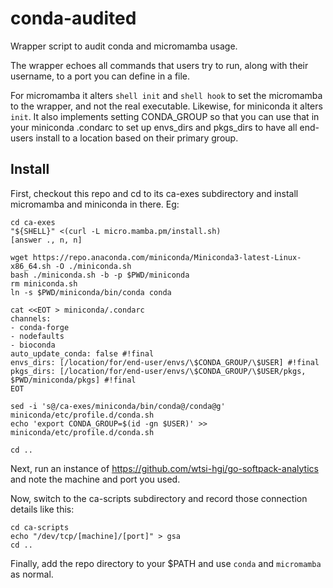 # conda-audited
Wrapper script to audit conda and micromamba usage.

The wrapper echoes all commands that users try to run, along with their
username, to a port you can define in a file.

For micromamba it alters `shell init` and `shell hook` to set the micromamba to
the wrapper, and not the real executable.
Likewise, for miniconda it alters `init`. It also implements setting CONDA_GROUP
so that you can use that in your miniconda .condarc to set up envs_dirs and
pkgs_dirs to have all end-users install to a location based on their primary
group.

## Install
First, checkout this repo and cd to its ca-exes subdirectory and install
micromamba and miniconda in there. Eg:

```
cd ca-exes
"${SHELL}" <(curl -L micro.mamba.pm/install.sh)
[answer ., n, n]

wget https://repo.anaconda.com/miniconda/Miniconda3-latest-Linux-x86_64.sh -O ./miniconda.sh
bash ./miniconda.sh -b -p $PWD/miniconda
rm miniconda.sh
ln -s $PWD/miniconda/bin/conda conda

cat <<EOT > miniconda/.condarc
channels:
- conda-forge
- nodefaults
- bioconda
auto_update_conda: false #!final
envs_dirs: [/location/for/end-user/envs/\$CONDA_GROUP/\$USER] #!final
pkgs_dirs: [/location/for/end-user/envs/\$CONDA_GROUP/\$USER/pkgs, $PWD/miniconda/pkgs] #!final
EOT

sed -i 's@/ca-exes/miniconda/bin/conda@/conda@g' miniconda/etc/profile.d/conda.sh
echo 'export CONDA_GROUP=$(id -gn $USER)' >> miniconda/etc/profile.d/conda.sh

cd ..
```

Next, run an instance of https://github.com/wtsi-hgi/go-softpack-analytics and
note the machine and port you used.

Now, switch to the ca-scripts subdirectory and record those connection details
like this:

```
cd ca-scripts
echo "/dev/tcp/[machine]/[port]" > gsa
cd ..
```

Finally, add the repo directory to your $PATH and use `conda` and `micromamba`
as normal.

